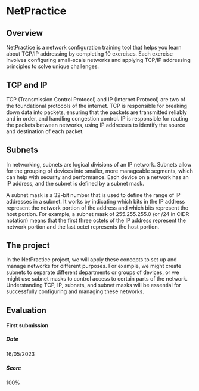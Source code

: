 # NetPractice

## Overview
NetPractice is a network configuration training tool that helps you learn about TCP/IP addressing by completing 10 exercises. Each exercise involves configuring small-scale networks and applying TCP/IP addressing principles to solve unique challenges.

## TCP and IP
TCP (Transmission Control Protocol) and IP (Internet Protocol) are two of the foundational protocols of the internet. TCP is responsible for breaking down data into packets, ensuring that the packets are transmitted reliably and in order, and handling congestion control. IP is responsible for routing the packets between networks, using IP addresses to identify the source and destination of each packet.

## Subnets
In networking, subnets are logical divisions of an IP network. Subnets allow for the grouping of devices into smaller, more manageable segments, which can help with security and performance. Each device on a network has an IP address, and the subnet is defined by a subnet mask.

A subnet mask is a 32-bit number that is used to define the range of IP addresses in a subnet. It works by indicating which bits in the IP address represent the network portion of the address and which bits represent the host portion. For example, a subnet mask of 255.255.255.0 (or /24 in CIDR notation) means that the first three octets of the IP address represent the network portion and the last octet represents the host portion.

## The project
In the NetPractice project, we will apply these concepts to set up and manage networks for different purposes. For example, we might create subnets to separate different departments or groups of devices, or we might use subnet masks to control access to certain parts of the network. Understanding TCP, IP, subnets, and subnet masks will be essential for successfully configuring and managing these networks.

## Evaluation
#### First submission
##### Date
16/05/2023  
##### Score
100%  
